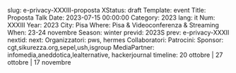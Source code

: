 slug: e-privacy-XXXIII-proposta
XStatus: draft
Template: event
Title: Proposta Talk
Date: 2023-07-15 00:00:00
Category: 2023
lang: it
Num: XXXIII
Year: 2023
City: Pisa
Where: Pisa & Videoconferenza & Streaming
When: 23-24 novembre
Season: winter
previd: 2023S
prev: e-privacy-XXXII
nextid:
next:
Organizzatori: pws, hermes
Collaboratori: 
Patrocini: 
Sponsor: cgt,sikurezza.org,sepel,ush,isgroup
MediaPartner: infomedia,aneddotica,lealternative, hackerjournal
timeline: 20 ottobre | 27 ottobre | 17 novembre

<script type="text/javascript" src="//pws.xed.it/form/generate.js?id=22"></script>
